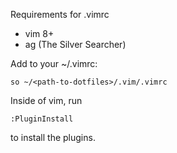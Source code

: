 Requirements for .vimrc
* vim 8+
* ag (The Silver Searcher)

Add to your ~/.vimrc:
```
so ~/<path-to-dotfiles>/.vim/.vimrc
```

Inside of vim, run
```
:PluginInstall
```
to install the plugins.

